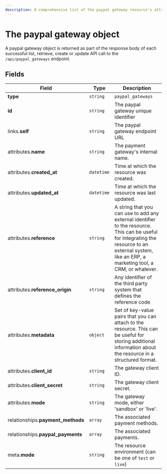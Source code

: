 ```yaml
---
description: A comprehensive list of the paypal gateway resource's attributes and relationships
---
```


# The paypal gateway object

A paypal gateway object is returned as part of the response body of each successful list, retrieve, create or update API call to the `/api/paypal_gateways` endpoint.

## Fields

| Field          | Type     | Description                                  |
| -------------- | -------- | -------------------------------------------- |
| **type**       | `string` | `paypal_gateways`                        |
| **id**         | `string` | The paypal gateway unique identifier  |
| links.**self** | `string` | The paypal gateway endpoint URL       |
| attributes.**name** | `string` | The payment gateway's internal name. |
| attributes.**created_at** | `datetime` | Time at which the resource was created. |
| attributes.**updated_at** | `datetime` | Time at which the resource was last updated. |
| attributes.**reference** | `string` | A string that you can use to add any external identifier to the resource. This can be useful for integrating the resource to an external system, like an ERP, a marketing tool, a CRM, or whatever. |
| attributes.**reference_origin** | `string` | Any identifier of the third party system that defines the reference code |
| attributes.**metadata** | `object` | Set of key-value pairs that you can attach to the resource. This can be useful for storing additional information about the resource in a structured format. |
| attributes.**client_id** | `string` | The gateway client ID. |
| attributes.**client_secret** | `string` | The gateway client secret. |
| attributes.**mode** | `string` | The gateway mode, either 'sandbox' or 'live'. |
| relationships.**payment_methods** | `array` | The associated payment methods. |
| relationships.**paypal_payments** | `array` | The associated payments. |
| meta.**mode** | `string` | The resource environment \(can be one of `test` or `live`\) |

